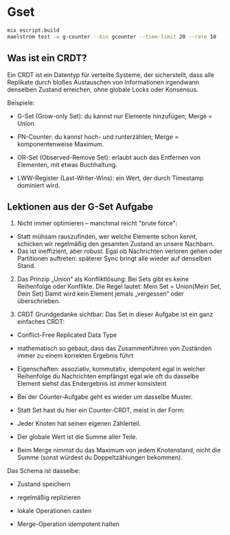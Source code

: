 # Gset

```sh
mix escript.build
maelstrom test -w g-counter --bin gcounter --time-limit 20 --rate 10
```
## Was ist ein CRDT?

Ein CRDT ist ein Datentyp für verteilte Systeme, der sicherstellt, dass alle Replikate durch bloßes Austauschen von Informationen irgendwann denselben Zustand erreichen, ohne globale Locks oder Konsensus.

Beispiele:

- G-Set (Grow-only Set): du kannst nur Elemente hinzufügen; Merge = Union.

- PN-Counter: du kannst hoch- und runterzählen; Merge = komponentenweise Maximum.

- OR-Set (Observed-Remove Set): erlaubt auch das Entfernen von Elementen, mit etwas Buchhaltung.

- LWW-Register (Last-Writer-Wins): ein Wert, der durch Timestamp dominiert wird.


## Lektionen aus der G-Set Aufgabe

1. Nicht immer optimieren – manchmal reicht "brute force":
- Statt mühsam rauszufinden, wer welche Elemente schon kennt, schicken wir regelmäßig den gesamten Zustand an unsere Nachbarn.
- Das ist ineffizient, aber robust. Egal ob Nachrichten verloren gehen oder Partitionen auftreten: späterer Sync bringt alle wieder auf denselben Stand.

2. Das Prinzip „Union“ als Konfliktlösung:
  Bei Sets gibt es keine Reihenfolge oder Konflikte.
  Die Regel lautet: Mein Set = Union(Mein Set, Dein Set)
  Damit wird kein Element jemals „vergessen“ oder überschrieben.

3. CRDT Grundgedanke sichtbar:
Das Set in dieser Aufgabe ist ein ganz einfaches CRDT:
- Conflict-Free Replicated Data Type

- mathematisch so gebaut, dass das Zusammenführen von Zuständen immer zu einem korrekten Ergebnis führt

- Eigenschaften: assoziativ, kommutativ, idempotent
  egal in welcher Reihenfolge du Nachrichten empfängst
  egal wie oft du dasselbe Element siehst
  das Endergebnis ist immer konsistent


- Bei der Counter-Aufgabe geht es wieder um dasselbe Muster.

- Statt Set hast du hier ein Counter-CRDT, meist in der Form:

- Jeder Knoten hat seinen eigenen Zählerteil.

- Der globale Wert ist die Summe aller Teile.

- Beim Merge nimmst du das Maximum von jedem Knotenstand, nicht die Summe (sonst würdest du Doppeltzählungen bekommen).

Das Schema ist dasselbe:

- Zustand speichern

- regelmäßig replizieren

- lokale Operationen casten

- Merge-Operation idempotent halten